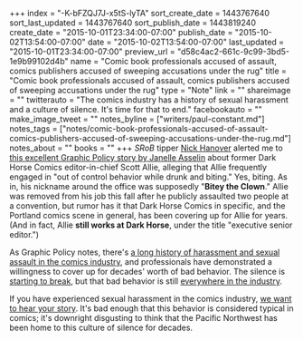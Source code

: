+++
index = "-K-bFZQJ7J-x5tS-lyTA"
sort_create_date = 1443767640
sort_last_updated = 1443767640
sort_publish_date = 1443819240
create_date = "2015-10-01T23:34:00-07:00"
publish_date = "2015-10-02T13:54:00-07:00"
date = "2015-10-02T13:54:00-07:00"
last_updated = "2015-10-01T23:34:00-07:00"
preview_url = "d58c4ac2-661c-9c99-3bd5-1e9b99102d4b"
name = "Comic book professionals accused of assault, comics publishers accused of sweeping accusations under the rug"
title = "Comic book professionals accused of assault, comics publishers accused of sweeping accusations under the rug"
type = "Note"
link = ""
shareimage = ""
twitterauto = "The comics industry has a history of sexual harassment and a culture of silence. It's time for that to end."
facebookauto = ""
make_image_tweet = ""
notes_byline = ["writers/paul-constant.md"]
notes_tags = ["notes/comic-book-professionals-accused-of-assault-comics-publishers-accused-of-sweeping-accusations-under-the-rug.md"]
notes_about = ""
books = ""
+++
*SRoB* tipper [Nick Hanover](https://twitter.com/Nick_Hanover/status/649818773860388864) alerted me to [this excellent Graphic Policy story by Janelle Asselin](http://graphicpolicy.com/2015/10/01/enough-is-enough-dark-horses-scott-allies-assaulting-behavior/) about former Dark Horse Comics editor-in-chief Scott Allie, alleging that Allie frequently engaged in "out of control behavior while drunk and biting." Yes, biting. As in, his nickname around the office was supposedly "**Bitey the Clown**." Allie was removed from his job this fall after he publicly assaulted two people at a convention, but rumor has it that Dark Horse Comics in specific, and the Portland comics scene in general, has been covering up for Allie for years. (And in fact, Allie **still works at Dark Horse**, under the title "executive senior editor.")

As Graphic Policy notes, there's [a long history of harassment and sexual assault in the comics industry](http://www.themarysue.com/harassment-in-comics-investigation/), and professionals have demonstrated a willingness to cover up for decades' worth of bad behavior. The silence is [starting to break](http://comicsalliance.com/sexual-harassment-women-comics-games-fear-way-of-life/), but that bad behavior is still [everywhere in the industry](http://seattlereviewofbooks.com/notes/2015/09/16/calling-out-the-comic-book-super-villains/).

If you have experienced sexual harassment in the comics industry, [we want to hear your story](http://seattlereviewofbooks.com/about/). It's bad enough that this behavior is considered typical in comics; it's downright disgusting to think that the Pacific Northwest has been home to this culture of silence for decades.